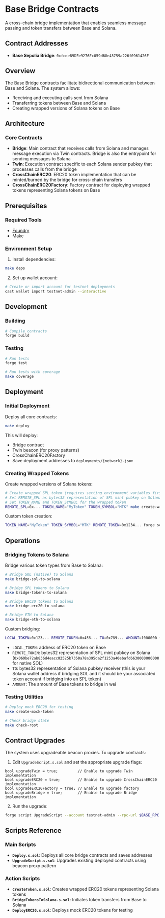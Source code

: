 # Base Bridge Contracts

A cross-chain bridge implementation that enables seamless message passing and token transfers between Base and Solana.

## Contract Addresses

- **Base Sepolia Bridge**: `0xfcde89DFe9276Ec059d68e43759a226f0961426F`

## Overview

The Base Bridge contracts facilitate bidirectional communication between Base and Solana. The system allows:

- Receiving and executing calls sent from Solana
- Transferring tokens between Base and Solana
- Creating wrapped versions of Solana tokens on Base

## Architecture

### Core Contracts

- **Bridge**: Main contract that receives calls from Solana and manages message execution via Twin contracts. Bridge is also the entrypoint for sending messages to Solana
- **Twin**: Execution contract specific to each Solana sender pubkey that processes calls from the bridge
- **CrossChainERC20**: ERC20 token implementation that can be minted/burned by the bridge for cross-chain transfers
- **CrossChainERC20Factory**: Factory contract for deploying wrapped tokens representing Solana tokens on Base

## Prerequisites

### Required Tools

- [Foundry](https://book.getfoundry.sh/getting-started/installation)
- Make

### Environment Setup

1. Install dependencies:

```bash
make deps
```

2. Set up wallet account:

```bash
# Create or import account for testnet deployments
cast wallet import testnet-admin --interactive
```

## Development

### Building

```bash
# Compile contracts
forge build
```

### Testing

```bash
# Run tests
forge test

# Run tests with coverage
make coverage
```

## Deployment

### Initial Deployment

Deploy all core contracts:

```bash
make deploy
```

This will deploy:

- Bridge contract
- Twin beacon (for proxy patterns)
- CrossChainERC20Factory
- Save deployment addresses to `deployments/{network}.json`

### Creating Wrapped Tokens

Create wrapped versions of Solana tokens:

```bash
# Create wrapped SPL token (requires setting environment variables first)
# Set REMOTE_SPL as bytes32 representation of SPL mint pubkey on Solana
# Set TOKEN_NAME and TOKEN_SYMBOL for the wrapped token
REMOTE_SPL=0x... TOKEN_NAME="MyToken" TOKEN_SYMBOL="MTK" make create-wrapped-spl
```

Custom token creation:

```bash
TOKEN_NAME="MyToken" TOKEN_SYMBOL="MTK" REMOTE_TOKEN=0x1234... forge script CreateTokenScript --account testnet-admin --rpc-url $BASE_RPC --broadcast -vvvv
```

## Operations

### Bridging Tokens to Solana

Bridge various token types from Base to Solana:

```bash
# Bridge SOL (native) to Solana
make bridge-sol-to-solana

# Bridge SPL tokens to Solana
make bridge-tokens-to-solana

# Bridge ERC20 tokens to Solana
make bridge-erc20-to-solana

# Bridge ETH to Solana
make bridge-eth-to-solana
```

Custom bridging:

```bash
LOCAL_TOKEN=0x123... REMOTE_TOKEN=0x456... TO=0x789... AMOUNT=1000000 forge script BridgeTokensToSolanaScript --account testnet-admin --rpc-url $BASE_RPC --broadcast -vvvv
```

- `LOCAL_TOKEN`: address of ERC20 token on Base
- `REMOTE_TOKEN`: bytes32 representation of SPL mint pubkey on Solana (`0x069be72ab836d4eacc02525b7350a78a395da2f1253a40ebafd6630000000000` for native SOL)
- `TO`: bytes32 representation of Solana pubkey receiver (this is your Solana wallet address if bridging SOL and it should be your associated token account if bridging into an SPL token)
- `AMOUNT`: The amount of Base tokens to bridge in wei

### Testing Utilities

```bash
# Deploy mock ERC20 for testing
make create-mock-token

# Check bridge state
make check-root
```

## Contract Upgrades

The system uses upgradeable beacon proxies. To upgrade contracts:

1. Edit `UpgradeScript.s.sol` and set the appropriate upgrade flags:

```solidity
bool upgradeTwin = true;         // Enable to upgrade Twin implementation
bool upgradeERC20 = true;        // Enable to upgrade CrossChainERC20 implementation
bool upgradeERC20Factory = true; // Enable to upgrade factory
bool upgradeBridge = true;       // Enable to upgrade Bridge implementation
```

2. Run the upgrade:

```bash
forge script UpgradeScript --account testnet-admin --rpc-url $BASE_RPC --broadcast -vvvv
```

## Scripts Reference

### Main Scripts

- **`Deploy.s.sol`**: Deploys all core bridge contracts and saves addresses
- **`UpgradeScript.s.sol`**: Upgrades existing deployed contracts using beacon proxy pattern

### Action Scripts

- **`CreateToken.s.sol`**: Creates wrapped ERC20 tokens representing Solana tokens
- **`BridgeTokensToSolana.s.sol`**: Initiates token transfers from Base to Solana
- **`DeployERC20.s.sol`**: Deploys mock ERC20 tokens for testing

